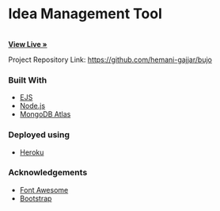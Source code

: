 <p align="center">
  <h1>Idea Management Tool</h1>
  <p>
    <br />
    <a href="https://polar-meadow-79262.herokuapp.com/"><strong>View Live »</strong></a>
  </p>
</p>

Project Repository Link: https://github.com/hemani-gajjar/bujo

### Built With

- [EJS](https://ejs.co/)
- [Node.js](https://nodejs.dev/)
- [MongoDB Atlas](https://www.mongodb.com/cloud/atlas)

### Deployed using

- [Heroku](https://www.heroku.com/home)

### Acknowledgements

- [Font Awesome](https://fontawesome.com/)
- [Bootstrap](https://getbootstrap.com/)
